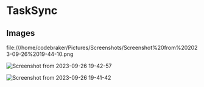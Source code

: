 # TaskSync

## Images   

file:///home/codebraker/Pictures/Screenshots/Screenshot%20from%202023-09-26%2019-44-10.png

![Screenshot from 2023-09-26 19-42-57](https://github.com/Codebraker7/Task-Sync/assets/97460122/8c7cde13-063a-4212-bdae-65cd008e2547)  

![Screenshot from 2023-09-26 19-41-42](https://github.com/Codebraker7/Task-Sync/assets/97460122/b19de4cd-b4d2-402b-ab9d-668040d548b2)

